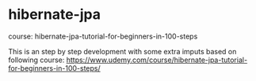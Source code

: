 # hibernate-jpa

course: hibernate-jpa-tutorial-for-beginners-in-100-steps

This is an step by step development with some extra imputs based on following course:
https://www.udemy.com/course/hibernate-jpa-tutorial-for-beginners-in-100-steps/
